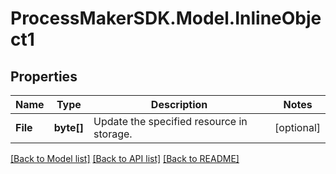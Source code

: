 
# ProcessMakerSDK.Model.InlineObject1

## Properties

Name | Type | Description | Notes
------------ | ------------- | ------------- | -------------
**File** | **byte[]** | Update the specified resource in storage. | [optional] 

[[Back to Model list]](../README.md#documentation-for-models)
[[Back to API list]](../README.md#documentation-for-api-endpoints)
[[Back to README]](../README.md)

